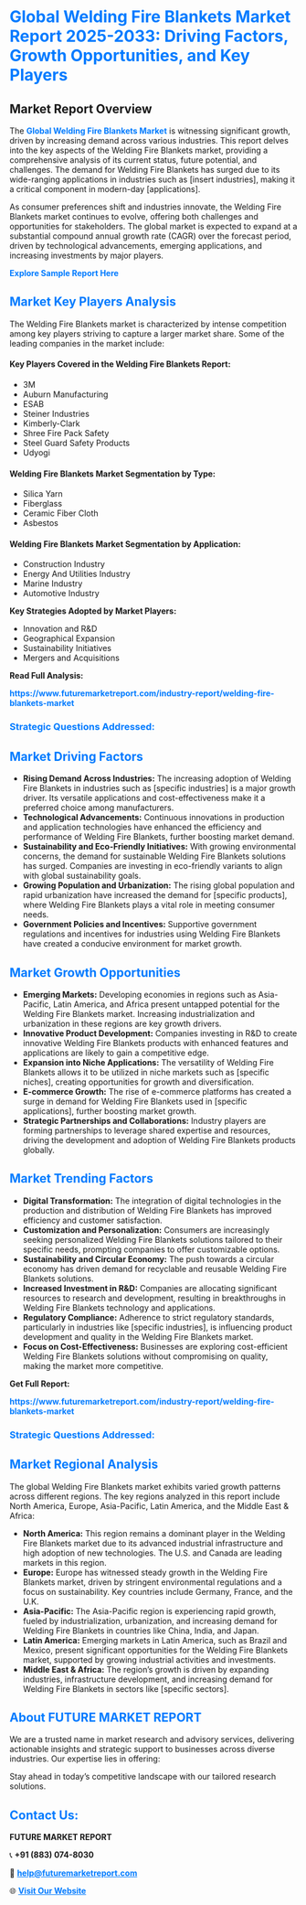 <h1 style="color: #007BFF;">Global Welding Fire Blankets Market Report 2025-2033: Driving Factors, Growth Opportunities, and Key Players</h1>

<section id="overview">
<h2>Market Report Overview</h2>
<p>The <a href="https://www.futuremarketreport.com/industry-report/welding-fire-blankets-market" style="color: #007BFF; text-decoration: none;"><strong>Global Welding Fire Blankets Market</strong></a> is witnessing significant growth, driven by increasing demand across various industries. This report delves into the key aspects of the Welding Fire Blankets market, providing a comprehensive analysis of its current status, future potential, and challenges. The demand for Welding Fire Blankets has surged due to its wide-ranging applications in industries such as [insert industries], making it a critical component in modern-day [applications].</p>
<p>As consumer preferences shift and industries innovate, the Welding Fire Blankets market continues to evolve, offering both challenges and opportunities for stakeholders. The global market is expected to expand at a substantial compound annual growth rate (CAGR) over the forecast period, driven by technological advancements, emerging applications, and increasing investments by major players.</p>
</section>

<section id="overview">
<p><a href="https://www.futuremarketreport.com/request-sample/reportId=108164" style="color: #007BFF; text-decoration: none;"><strong>Explore Sample Report Here</strong></a></p>
</section>

<section id="key-players">
<h2 style="color: #007BFF;">Market Key Players Analysis</h2>
<p>The Welding Fire Blankets market is characterized by intense competition among key players striving to capture a larger market share. Some of the leading companies in the market include:</p>
<h4>Key Players Covered in the Welding Fire Blankets Report:</h4>
<ul><li>3M</li><li>Auburn Manufacturing</li><li>ESAB</li><li>Steiner Industries</li><li>Kimberly-Clark</li><li>Shree Fire Pack Safety</li><li>Steel Guard Safety Products</li><li>Udyogi</li></ul>
<h4>Welding Fire Blankets Market Segmentation by Type:</h4>
<ul><li>Silica Yarn</li><li>Fiberglass</li><li>Ceramic Fiber Cloth</li><li>Asbestos</li></ul>

<h4>Welding Fire Blankets Market Segmentation by Application:</h4>
<ul><li>Construction Industry</li><li>Energy And Utilities Industry</li><li>Marine Industry</li><li>Automotive Industry</li></ul>
<p><strong>Key Strategies Adopted by Market Players:</strong></p>
<ul>
<li>Innovation and R&D</li>
<li>Geographical Expansion</li>
<li>Sustainability Initiatives</li>
<li>Mergers and Acquisitions</li>
</ul>
</section>

<section>
<p><strong>Read Full Analysis: </strong></p><a href="https://www.futuremarketreport.com/industry-report/welding-fire-blankets-market" style="color: #007BFF; text-decoration: none;"><strong>https://www.futuremarketreport.com/industry-report/welding-fire-blankets-market</strong></a>
<h3 style="color: #007BFF;">Strategic Questions Addressed:</h3>
</section>

<section id="driving-factors">
<h2 style="color: #007BFF;">Market Driving Factors</h2>
<ul>
<li><strong>Rising Demand Across Industries:</strong> The increasing adoption of Welding Fire Blankets in industries such as [specific industries] is a major growth driver. Its versatile applications and cost-effectiveness make it a preferred choice among manufacturers.</li>
<li><strong>Technological Advancements:</strong> Continuous innovations in production and application technologies have enhanced the efficiency and performance of Welding Fire Blankets, further boosting market demand.</li>
<li><strong>Sustainability and Eco-Friendly Initiatives:</strong> With growing environmental concerns, the demand for sustainable Welding Fire Blankets solutions has surged. Companies are investing in eco-friendly variants to align with global sustainability goals.</li>
<li><strong>Growing Population and Urbanization:</strong> The rising global population and rapid urbanization have increased the demand for [specific products], where Welding Fire Blankets plays a vital role in meeting consumer needs.</li>
<li><strong>Government Policies and Incentives:</strong> Supportive government regulations and incentives for industries using Welding Fire Blankets have created a conducive environment for market growth.</li>
</ul>
</section>

<section id="growth-opportunities">
<h2 style="color: #007BFF;">Market Growth Opportunities</h2>
<ul>
<li><strong>Emerging Markets:</strong> Developing economies in regions such as Asia-Pacific, Latin America, and Africa present untapped potential for the Welding Fire Blankets market. Increasing industrialization and urbanization in these regions are key growth drivers.</li>
<li><strong>Innovative Product Development:</strong> Companies investing in R&D to create innovative Welding Fire Blankets products with enhanced features and applications are likely to gain a competitive edge.</li>
<li><strong>Expansion into Niche Applications:</strong> The versatility of Welding Fire Blankets allows it to be utilized in niche markets such as [specific niches], creating opportunities for growth and diversification.</li>
<li><strong>E-commerce Growth:</strong> The rise of e-commerce platforms has created a surge in demand for Welding Fire Blankets used in [specific applications], further boosting market growth.</li>
<li><strong>Strategic Partnerships and Collaborations:</strong> Industry players are forming partnerships to leverage shared expertise and resources, driving the development and adoption of Welding Fire Blankets products globally.</li>
</ul>
</section>

<section id="trending-factors">
<h2 style="color: #007BFF;">Market Trending Factors</h2>
<ul>
<li><strong>Digital Transformation:</strong> The integration of digital technologies in the production and distribution of Welding Fire Blankets has improved efficiency and customer satisfaction.</li>
<li><strong>Customization and Personalization:</strong> Consumers are increasingly seeking personalized Welding Fire Blankets solutions tailored to their specific needs, prompting companies to offer customizable options.</li>
<li><strong>Sustainability and Circular Economy:</strong> The push towards a circular economy has driven demand for recyclable and reusable Welding Fire Blankets solutions.</li>
<li><strong>Increased Investment in R&D:</strong> Companies are allocating significant resources to research and development, resulting in breakthroughs in Welding Fire Blankets technology and applications.</li>
<li><strong>Regulatory Compliance:</strong> Adherence to strict regulatory standards, particularly in industries like [specific industries], is influencing product development and quality in the Welding Fire Blankets market.</li>
<li><strong>Focus on Cost-Effectiveness:</strong> Businesses are exploring cost-efficient Welding Fire Blankets solutions without compromising on quality, making the market more competitive.</li>
</ul>
</section>

<section>
<p><strong>Get Full Report: </strong></p><a href="https://www.futuremarketreport.com/industry-report/welding-fire-blankets-market" style="color: #007BFF; text-decoration: none;"><strong>https://www.futuremarketreport.com/industry-report/welding-fire-blankets-market</strong></a>
<h3 style="color: #007BFF;">Strategic Questions Addressed:</h3>
</section>


<section id="regional-analysis">
<h2 style="color: #007BFF;">Market Regional Analysis</h2>
<p>The global Welding Fire Blankets market exhibits varied growth patterns across different regions. The key regions analyzed in this report include North America, Europe, Asia-Pacific, Latin America, and the Middle East & Africa:</p>
<ul>
<li><strong>North America:</strong> This region remains a dominant player in the Welding Fire Blankets market due to its advanced industrial infrastructure and high adoption of new technologies. The U.S. and Canada are leading markets in this region.</li>
<li><strong>Europe:</strong> Europe has witnessed steady growth in the Welding Fire Blankets market, driven by stringent environmental regulations and a focus on sustainability. Key countries include Germany, France, and the U.K.</li>
<li><strong>Asia-Pacific:</strong> The Asia-Pacific region is experiencing rapid growth, fueled by industrialization, urbanization, and increasing demand for Welding Fire Blankets in countries like China, India, and Japan.</li>
<li><strong>Latin America:</strong> Emerging markets in Latin America, such as Brazil and Mexico, present significant opportunities for the Welding Fire Blankets market, supported by growing industrial activities and investments.</li>
<li><strong>Middle East & Africa:</strong> The region’s growth is driven by expanding industries, infrastructure development, and increasing demand for Welding Fire Blankets in sectors like [specific sectors].</li>
</ul>
</section>

<footer>
<h2 style="color: #007BFF;">About FUTURE MARKET REPORT</h2>
<p>We are a trusted name in market research and advisory services, delivering actionable insights and strategic support to businesses across diverse industries. Our expertise lies in offering:</p>

<p>Stay ahead in today’s competitive landscape with our tailored research solutions.</p>

<h2 style="color: #007BFF;">Contact Us:</h2>
<p><strong>FUTURE MARKET REPORT</strong></p>
<p>📞 <strong>+91 (883) 074-8030</strong></p>
<p>📧 <strong><a href="mailto:help@futuremarketreport.com" style="color: #007BFF;">help@futuremarketreport.com</a></strong></p>
<p>🌐 <strong><a href="https://www.futuremarketreport.com/" style="color: #007BFF;">Visit Our Website</a></strong></p>
</footer>